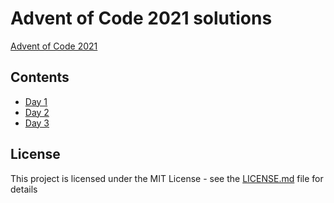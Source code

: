 # Advent of Code 2021 solutions

[Advent of Code 2021](https://adventofcode.com)

## Contents

- [Day 1](src/day_01.clj)
- [Day 2](src/day_02.clj)
- [Day 3](src/day_03.clj)

## License

This project is licensed under the MIT License - see the [LICENSE.md](LICENSE.md) file for details
